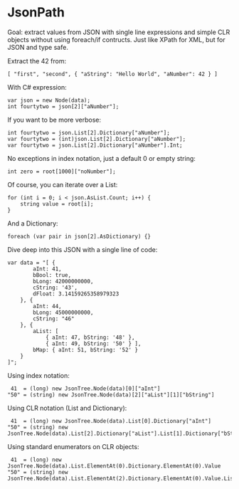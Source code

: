 JsonPath
========

Goal: extract values from JSON with single line expressions and simple CLR objects without using foreach/if contructs. Just like XPath for XML, but for JSON and type safe.

Extract the 42 from:

    [ "first", "second", { "aString": "Hello World", "aNumber": 42 } ]

With C# expression:

    var json = new Node(data);
    int fourtytwo = json[2]["aNumber"];

If you want to be more verbose:

    int fourtytwo = json.List[2].Dictionary["aNumber"];
    var fourtytwo = (int)json.List[2].Dictionary["aNumber"];
    var fourtytwo = json.List[2].Dictionary["aNumber"].Int;

No exceptions in index notation, just a default 0 or empty string:

    int zero = root[1000]["noNumber"];

Of course, you can iterate over a List:

    for (int i = 0; i < json.AsList.Count; i++) {
        string value = root[i];
    }

And a Dictionary:

    foreach (var pair in json[2].AsDictionary) {}

Dive deep into this JSON with a single line of code:

    var data = "[ { 
            aInt: 41, 
            bBool: true, 
            bLong: 42000000000, 
            cString: '43', 
            dFloat: 3.14159265358979323 
        }, { 
            aInt: 44, 
            bLong: 45000000000, 
            cString: "46"
        }, { 
            aList: [ 
                { aInt: 47, bString: '48' }, 
                { aInt: 49, bString: '50' } ], 
            bMap: { aInt: 51, bString: '52' } 
        }
    ]";

Using index notation:

     41  = (long) new JsonTree.Node(data)[0]["aInt"]
    "50" = (string) new JsonTree.Node(data)[2]["aList"][1]["bString"]

Using CLR notation (List and Dictionary):

     41  = (long) new JsonTree.Node(data).List[0].Dictionary["aInt"]
    "50" = (string) new JsonTree.Node(data).List[2].Dictionary["aList"].List[1].Dictionary["bString"]

Using standard enumerators on CLR objects:

     41  = (long) new JsonTree.Node(data).List.ElementAt(0).Dictionary.ElementAt(0).Value
    "50" = (string) new JsonTree.Node(data).List.ElementAt(2).Dictionary.ElementAt(0).Value.List.ElementAt(1).Dictionary.ElementAt(1).Value
